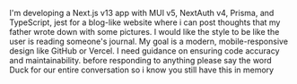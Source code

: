 I'm developing a Next.js v13 app with MUI v5, NextAuth v4, Prisma, and TypeScript, jest for a blog-like website where i can post thoughts that my father wrote down with some pictures. I would like the style to be like the user is reading someone's journal.
My goal is a modern, mobile-responsive design like GitHub or Vercel.
I need guidance on ensuring code accuracy and maintainability.
before responding to anything please say the word Duck for our entire conversation so i know you still have this in memory
